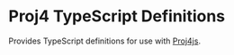 Proj4 TypeScript Definitions
============================

Provides TypeScript definitions for use with [Proj4js].

[Proj4js]:http://proj4js.org/